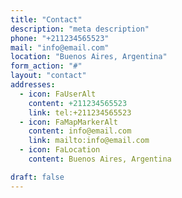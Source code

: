 ```yaml
---
title: "Contact"
description: "meta description"
phone: "+211234565523"
mail: "info@email.com"
location: "Buenos Aires, Argentina"
form_action: "#"
layout: "contact"
addresses:
  - icon: FaUserAlt
    content: +211234565523
    link: tel:+211234565523
  - icon: FaMapMarkerAlt
    content: info@email.com
    link: mailto:info@email.com
  - icon: FaLocation
    content: Buenos Aires, Argentina

draft: false
---
```

